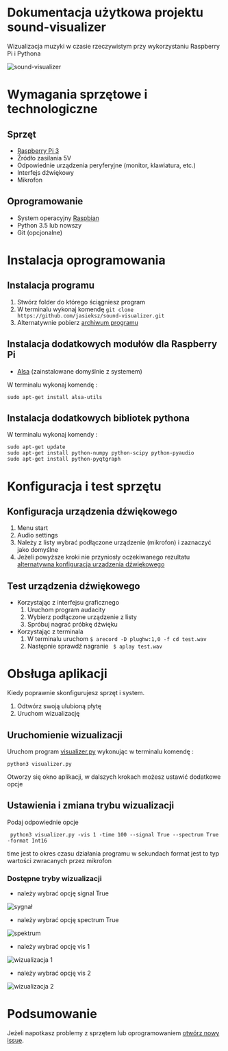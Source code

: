 

# Dokumentacja użytkowa projektu sound-visualizer
Wizualizacja muzyki w czasie rzeczywistym przy wykorzystaniu Raspberry Pi i Pythona

![sound-visualizer](https://github.com/jasieksz/sound-visualizer/blob/master/resources/run_example.gif)

# Wymagania sprzętowe i technologiczne
## Sprzęt
- [Raspberry Pi 3](https://www.raspberrypi.org/products/)
- Źródło zasilania 5V
- Odpowiednie urządzenia peryferyjne (monitor, klawiatura, etc.)
- Interfejs dźwiękowy
- Mikrofon

## Oprogramowanie
- System operacyjny  [Raspbian](https://www.raspberrypi.org/downloads/raspbian/)
- Python 3.5 lub nowszy
- Git (opcjonalne)

# Instalacja oprogramowania
## Instalacja programu
1. Stwórz folder do którego ściągniesz program
2. W terminalu wykonaj komendę  ``` git clone https://github.com/jasieksz/sound-visualizer.git ```
3.  Alternatywnie pobierz [archiwum programu](https://github.com/jasieksz/sound-visualizer)

## Instalacja dodatkowych modułów dla Raspberry Pi
- [Alsa](http://blog.scphillips.com/posts/2013/01/sound-configuration-on-raspberry-pi-with-alsa/)  (zainstalowane domyślnie z systemem)

W terminalu wykonaj komendę :
```
sudo apt-get install alsa-utils
```

## Instalacja dodatkowych bibliotek pythona
W terminalu wykonaj komendy :
```
sudo apt-get update
sudo apt-get install python-numpy python-scipy python-pyaudio
sudo apt-get install python-pyqtgraph
```
# Konfiguracja i test sprzętu
## Konfiguracja urządzenia dźwiękowego
1. Menu start
2. Audio settings
3. Należy z listy wybrać podłączone urządzenie (mikrofon) i zaznaczyć jako domyślne
4. Jeżeli powyższe kroki nie przyniosły oczekiwanego rezultatu
[alternatywna konfiguracja urządzenia dźwiękowego](https://www.linuxcircle.com/2013/05/08/raspberry-pi-microphone-setup-with-usb-sound-card/)

## Test urządzenia dźwiękowego
- Korzystając z interfejsu graficznego
	1. Uruchom program audacity
	2. Wybierz podłączone urządzenie z listy
	3. Spróbuj nagrać próbkę dźwięku
- Korzystając z terminala
	1. W terminalu uruchom ```$ arecord -D plughw:1,0 -f cd test.wav```
	2. Następnie sprawdź nagranie ``` $ aplay test.wav```
	
# Obsługa aplikacji
Kiedy poprawnie skonfigurujesz sprzęt i system. 
1. Odtwórz swoją ulubioną płytę
2. Uruchom wizualizację
## Uruchomienie wizualizacji
Uruchom program [visualizer.py](https://github.com/jasieksz/sound-visualizer/blob/master/visualizer.py) wykonując w terminalu komendę :

```python3 visualizer.py```

Otworzy się okno aplikacji, w dalszych krokach możesz ustawić dodatkowe opcje
## Ustawienia i zmiana trybu wizualizacji
Podaj odpowiednie opcje

``` python3 visualizer.py -vis 1 -time 100 --signal True --spectrum True -format Int16```

time jest to okres czasu działania programu w sekundach
format jest to typ wartości zwracanych przez mikrofon

### Dostępne tryby wizualizacji
- należy wybrać opcję signal True

![sygnał](https://github.com/jasieksz/sound-visualizer/blob/master/resources/signal_example.PNG)

- należy wybrać opcję spectrum True

![spektrum](https://github.com/jasieksz/sound-visualizer/blob/master/resources/specturm_example.PNG)

- należy wybrać opcję vis 1 

![wizualizacja 1](https://github.com/jasieksz/sound-visualizer/blob/master/resources/vis1_example.PNG)

- należy wybrać opcję vis 2 

![wizualizacja 2](https://github.com/jasieksz/sound-visualizer/blob/master/resources/vis2_example.PNG)

# Podsumowanie
Jeżeli napotkasz problemy z sprzętem lub oprogramowaniem [otwórz nowy issue](https://github.com/jasieksz/sound-visualizer/issues).

